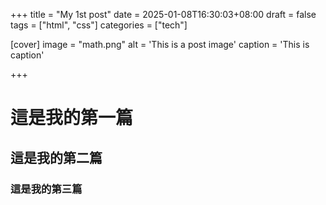 +++
title = "My 1st post"
date = 2025-01-08T16:30:03+08:00
draft =  false
tags = ["html", "css"]
categories = ["tech"]

[cover]
    image =  "math.png"
    alt = 'This is a post image'
    caption = 'This is caption'

+++


# 這是我的第一篇

## 這是我的第二篇

### 這是我的第三篇